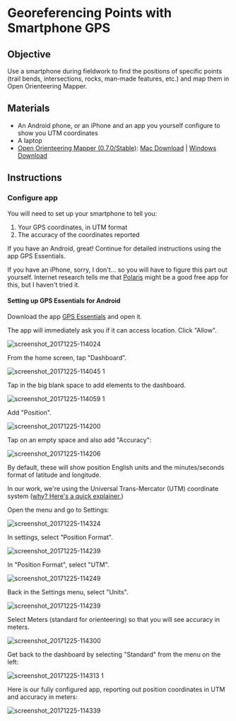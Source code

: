 # Georeferencing Points with Smartphone GPS

## Objective

Use a smartphone during fieldwork to find the positions of specific points (trail bends, intersections, rocks, man-made features, etc.) and map them in Open Orienteering Mapper.

## Materials

* An Android phone, or an iPhone and an app you yourself configure to show you UTM coordinates
* A laptop
* [Open Orienteering Mapper (0.7.0/Stable)](http://www.openorienteering.org/apps/mapper/): [Mac Download](https://github.com/OpenOrienteering/mapper/releases/download/v0.7.0/OpenOrienteering-Mapper-0.7.0-macOS.dmg) | [Windows Download](https://download.opensuse.org/repositories/home:/dg0yt/Windows/OpenOrienteering-Mapper_0.7.0-Windows-x64.exe)

## Instructions
### Configure app

You will need to set up your smartphone to tell you:

1. Your GPS coordinates, in UTM format
1. The accuracy of the coordinates reported

If you have an Android, great! Continue for detailed instructions using the app GPS Essentials.

If you have an iPhone, sorry, I don't... so you will have to figure this part out yourself. Internet research tells me that [Polaris](http://appcrawlr.com/android/polaris-navigation-system) might be a good free app for this, but I haven't tried it.

#### Setting up GPS Essentials for Android

Download the app [GPS Essentials](https://play.google.com/store/apps/details?id=com.mictale.gpsessentials&hl=en) and open it.

The app will immediately ask you if it can access location. Click "Allow".

![screenshot_20171225-114024](https://user-images.githubusercontent.com/454690/34342614-6d1b5904-e96a-11e7-9bca-d13e3ffc0135.png)

From the home screen, tap "Dashboard".

![screenshot_20171225-114045 1](https://user-images.githubusercontent.com/454690/34342702-dfcc8502-e96c-11e7-9ce3-a25856bd8ea3.png)

Tap in the big blank space to add elements to the dashboard.

![screenshot_20171225-114059 1](https://user-images.githubusercontent.com/454690/34342672-c3dd0552-e96b-11e7-8679-88516902d6ac.png)

Add "Position".

![screenshot_20171225-114200](https://user-images.githubusercontent.com/454690/34342676-ebfa06fc-e96b-11e7-89f3-b0e0abdd2fc6.png)

Tap on an empty space and also add "Accuracy":

![screenshot_20171225-114206](https://user-images.githubusercontent.com/454690/34342706-06f93d28-e96d-11e7-8677-c2943d92b0cd.png)

By default, these will show position English units and the minutes/seconds format of latitude and longitude.

In our work, we're using the Universal Trans-Mercator (UTM) coordinate system ([why? Here's a quick explainer.](https://www.maptools.com/tutorials/utm/why_use_utm))

Open the menu and go to Settings:

![screenshot_20171225-114324](https://user-images.githubusercontent.com/454690/34342713-4ed3db58-e96d-11e7-81cd-44923ae482dc.png)

In settings, select "Position Format".

![screenshot_20171225-114239](https://user-images.githubusercontent.com/454690/34342612-6ae215ec-e96a-11e7-9634-ce36708eb379.png)

In "Position Format", select "UTM".

![screenshot_20171225-114249](https://user-images.githubusercontent.com/454690/34342677-f68b73f8-e96b-11e7-9054-8883400f1cca.png)

Back in the Settings menu, select "Units".

![screenshot_20171225-114239](https://user-images.githubusercontent.com/454690/34342612-6ae215ec-e96a-11e7-9634-ce36708eb379.png)

Select Meters (standard for orienteering) so that you will see accuracy in meters.

![screenshot_20171225-114300](https://user-images.githubusercontent.com/454690/34342615-6e893612-e96a-11e7-8324-5a5240a6c238.png)

Get back to the dashboard by selecting "Standard" from the menu on the left:

![screenshot_20171225-114313 1](https://user-images.githubusercontent.com/454690/34342737-4f9b6a50-e96e-11e7-89e3-f4fe74bad4f4.png)

Here is our fully configured app, reporting out position coordinates in UTM and accuracy in meters:

![screenshot_20171225-114339](https://user-images.githubusercontent.com/454690/34342613-6bc905ec-e96a-11e7-8fa4-6f99d9b42986.png)
